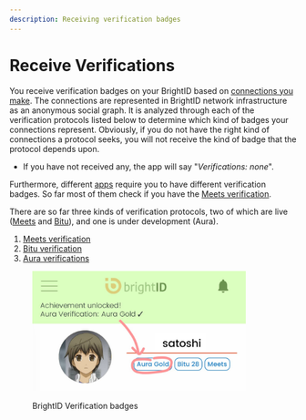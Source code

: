 ```yaml
---
description: Receiving verification badges
---
```


# Receive Verifications

You receive verification badges on your BrightID based on [connections you make](making-connections/). The connections are represented in BrightID network infrastructure as an anonymous social graph. It is analyzed through each of the verification protocols listed below to determine which kind of badges your connections represent. Obviously, if you do not have the right kind of connections a protocol seeks, you will not receive the kind of badge that the protocol depends upon.

* If you have not received any, the app will say "_Verifications: none_".

Furthermore, different [apps](../linking-brightid-to-applications.md) require you to have different verification badges. So far most of them check if you have the [Meets verification](meets-verification/).

There are so far three kinds of verification protocols, two of which are live ([Meets](meets-verification/) and [Bitu](bitu-verification.md)), and one is under development (Aura).

1. [Meets verification](meets-verification/)
2. [Bitu verification](bitu-verification.md)
3. [Aura verifications](https://brightid.gitbook.io/aura/intro/readme)

<div align="left">

<figure><img src="../.gitbook/assets/FmP18tvaYAMnJjU.jpeg" alt="BrightID Verification badges" width="375"><figcaption><p>BrightID Verification badges</p></figcaption></figure>

</div>
